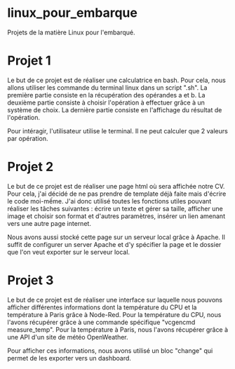 # linux_pour_embarque
Projets de la matière Linux pour l'embarqué.

# Projet 1 
Le but de ce projet est de réaliser une calculatrice en bash. 
Pour cela, nous allons utiliser les commande du terminal linux dans un script ".sh".
La première partie consiste en la récupération des opérandes a et b. 
La deuxième partie consiste à choisir l'opération à effectuer grâce à un système de choix. 
La dernière partie consiste en l'affichage du résultat de l'opération. 

Pour intéragir, l'utilisateur utilise le terminal. Il ne peut calculer que 2 valeurs par opération.

# Projet 2
Le but de ce projet est de réaliser une page html où sera affichée notre CV.
Pour cela, j'ai décidé de ne pas prendre de template déjà faite mais d'écrire le code moi-mếme.
J'ai donc utilisé toutes les fonctions utiles pouvant réaliser les tâches suivantes : écrire un texte et gérer sa taille, afficher une image et choisir son format et d'autres paramètres, insérer un lien amenant vers une autre page internet. 

Nous avons aussi stocké cette page sur un serveur local grâce à Apache. 
Il suffit de configurer un server Apache et d'y spécifier la page et le dossier que l'on veut exporter sur le serveur local. 

# Projet 3
Le but de ce projet est de réaliser une interface sur laquelle nous pouvons afficher différentes informations dont la température du CPU et la température à Paris grâce à Node-Red.
Pour la température du CPU, nous l'avons récupérer grâce à une commande spécifique "vcgencmd measure_temp".
Pour la température à Paris, nous l'avons récupérer grâce à une API d'un site de météo OpenWeather.

Pour afficher ces informations, nous avons utilisé un bloc "change" qui permet de les exporter vers un dashboard.
